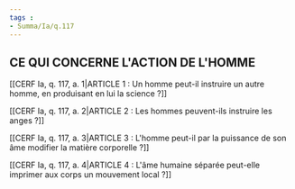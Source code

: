 ```yaml
---
tags : 
- Summa/Ia/q.117
---
```


## CE QUI CONCERNE L'ACTION DE L'HOMME

[[CERF Ia, q. 117, a. 1|ARTICLE 1 : Un homme peut-il instruire un autre homme, en produisant en lui la science ?]]

[[CERF Ia, q. 117, a. 2|ARTICLE 2 : Les hommes peuvent-ils instruire les anges ?]]

[[CERF Ia, q. 117, a. 3|ARTICLE 3 : L'homme peut-il par la puissance de son âme modifier la matière corporelle ?]]

[[CERF Ia, q. 117, a. 4|ARTICLE 4 : L'âme humaine séparée peut-elle imprimer aux corps un mouvement local ?]]


